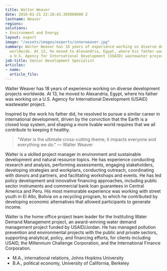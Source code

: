 ```yaml
---
title: Walter Weaver
date: 2016-01-21 22:18:43.395000000 Z
lastname: Weaver
regions: 
solutions:
- Environment and Energy
layout: expert
image: "/assets/images/experts/innerweaver.jpg"
summary: Walter Weaver has 18 years of experience working on diverse development projects
  worldwide. At 13, he moved to Alexandria, Egypt, where his father was working on
  a U.S. Agency for International Development (USAID) wastewater project.
job-title: Senior Development Specialist
articles:
- name: 
  article_file: 
---
```


Walter Weaver has 18 years of experience working on diverse development projects worldwide. At 13, he moved to Alexandria, Egypt, where his father was working on a U.S. Agency for International Development (USAID) wastewater project.

Inspired by the work his father did, he resolved to pursue a similar career in international development, driven by the conviction that the Earth is a closed loop system, and shaping a more livable world requires that we all contribute to keeping it healthy.

> "Water is the ultimate cross-cutting theme; it impacts everyone and everything we do." — Walter Weaver

Walter is a skilled project manager in environment and sustainable development and natural resource topics. He has experience conducting research and analysis, performing assessments, engaging stakeholders, developing strategies and workplans, conducting outreach, coordinating with donors and partners, and facilitating workshops and events. He has led policy development and innovative financing approaches, including public sector instruments and commercial bank loan guarantees in Central America and Peru. His most memorable experience was working with street youth in El Alto, Bolivia on a recycling program, to which he contributed by developing economic alternatives that allowed participants to generate income.

Walter is the home office project team leader for the Instituting Water Demand Management project, an award-winning water demand management project funded by USAID/Jordan. He has managed pollution prevention and environmental projects with the public and private sectors, supporting analytical, policy, and financing efforts, for clients including USAID, the Millennium Challenge Corporation, and the International Finance Corporation.

* M.A., international relations, Johns Hopkins University
* B.A., political economy, University of California, Berkeley
